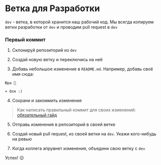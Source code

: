 # Ветка для Разработки
`dev` - ветка, в которой хранится наш рабочий код. Мы всегда копируем ветки разработки от `dev` и проводим pull request в `dev` 

### Первый коммит

1. Склонируй репозиторий из `dev`

2. Создай новую ветку и переключись на неё

3. Добавь небольшое изменение в `README.md`. Например, добавь своё имя сюда:

```
Юра 🤠

+ Оля :)
```
4. Сохрани и закоммить изменения

> Как написать правильный коммит для своих изменений: [обязательный гайд](https://www.conventionalcommits.org/en/v1.0.0/)

5. Отправь изменения в репозиторий в своей ветке

6. Создай новый pull request, из своей ветки на `dev`. Укажи кого-нибудь на ревью

7. Когда коллега апрувнет изменения, объедини свою ветку с `dev` 

Успех! 😉



